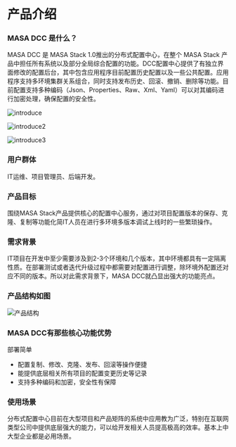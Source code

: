 # 产品介绍

### MASA DCC 是什么？

MASA DCC 是 MASA Stack 1.0推出的分布式配置中心，在整个 MASA Stack 产品中担任所有系统以及部分全局综合配置的功能。DCC配置中心提供了有独立界面修改的配置后台，其中包含应用程序目前配置历史配置以及一些公共配置。应用程序支持多环境集群关系组合，同时支持发布历史、回滚、撤销、删除等功能。目前配置支持多种编码（Json、Properties、Raw、Xml、Yaml）可以对其编码进行加密处理，确保配置的安全性。
 
![introduce](https://cdn.masastack.com/stack/doc/dcc/introduce1.png)

![introduce2](https://cdn.masastack.com/stack/doc/dcc/introduce2.png) 

![introduce3](https://cdn.masastack.com/stack/doc/dcc/introduce3.png)

### 用户群体

IT运维、项目管理员、后端开发。

### 产品目标

围绕MASA Stack产品提供核心的配置中心服务，通过对项目配置版本的保存、克隆、复制等功能化简IT人员在进行多环境多版本调试上线时的一些繁琐操作。

### 需求背景

IT项目在开发中至少需要涉及到2-3个环境和几个版本，其中环境都具有一定隔离性质。在部署测试或者迭代升级过程中都需要对配置进行调整，除环境外配置还对应不同的版本。所以对此需求背景下，MASA DCC就凸显出强大的功能亮点。

### 产品结构如图

![产品结构](https://cdn.masastack.com/stack/doc/dcc/product-mix.png) 

### MASA DCC有那些核心功能优势

 部署简单

- 配置复制、修改、克隆、发布、回滚等操作便捷
- 能提供底层相关所有项目的配置变更历史等记录
- 支持多种编码和加密，安全性有保障


### 使用场景

分布式配置中心目前在大型项目和产品矩阵的系统中应用教为广泛，特别在互联网类型公司中提供底层强大的能力，可以给开发相关人员提高极高的效率。基本上中大型企业都是必用场景。